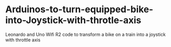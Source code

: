 # Arduinos-to-turn-equipped-bike-into-Joystick-with-throtle-axis
Leonardo and Uno Wifi R2 code to transform a bike on a train into a joystick with throttle axis
